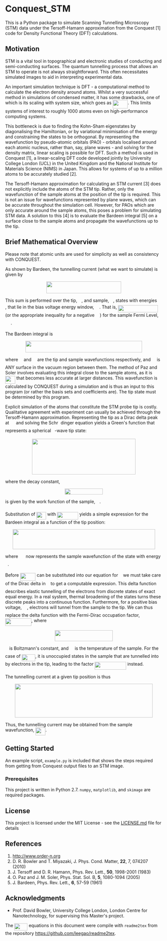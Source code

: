 # Conquest_STM

This is a Python package to simulate Scanning Tunnelling Microscopy (STM) data under the Tersoff-Hamann approximation from the Conquest [1] code for Density Functional Theory (DFT) calculations.

## Motivation

STM is a vital tool in topographical and electronic studies of conducting and semi-conducting surfaces. The quantum tunnelling process that allows an STM to operate is not always straightforward. This often necessitates simulated images to aid in interpreting experimental data.

An important simulation technique is DFT - a computational method to calculate the electron density around atoms. Whilst a very successful method in simulations of condensed matter, it has some drawbacks, one of which is its scaling with system size, which goes as <img src="https://rawgit.com/johanmcquillan/conquest_stm/master/svgs/3c5638d37c66029a01e04817cbad1d37.svg?invert_in_darkmode" align=middle width=48.557355pt height=26.70657pt/>. This limits systems of interest to roughly 1000 atoms even on high-performance computing systems.

This bottleneck is due to finding the Kohn-Sham eigenstates by diagonalising the Hamiltonian, or by variational minimisation of the energy and constraining the states to be orthogonal. By representing the wavefunction by pseudo-atomic orbitals (PAO) - orbitals localised around each atomic nucleus, rather than, say, plane waves - and solving for the density matrix, linear scaling is possible for DFT. Such a method is used in Conquest [1], a linear-scaling DFT code developed jointly by University College London (UCL) in the United Kingdom and the National Institute for Materials Science (NIMS) in Japan. This allows for systems of up to a million atoms to be accurately studied [2].

The Tersoff-Hamann approximation for calculating an STM current [3] does not explicitly include the atoms of the STM tip. Rather, only the wavefunction of the sample atoms at the position of the tip is required. This is not an issue for wavefunctions represented by plane waves, which can be accurate throughout the simulation cell. However, for PAOs which are only accurate around the sample atoms, this poses a problem for simulating STM data. A solution to this [4] is to evaluate the Bardeen integral [5] on a surface close to the sample atoms and propagate the wavefunctions up to the tip.

## Brief Mathematical Overview

Please note that atomic units are used for simplicity as well as consistency with CONQUEST.

As shown by Bardeen, the tunnelling current (what we want to simulate) is given by
<p align="center"><img src="https://rawgit.com/johanmcquillan/conquest_stm/master/svgs/2c5bc2bdbc18e99f66c7157c157089f9.svg?invert_in_darkmode" align=middle width=239.811pt height=38.38758pt/></p>

This sum is performed over the tip, <img src="https://rawgit.com/johanmcquillan/conquest_stm/master/svgs/07617f9d8fe48b4a7b3f523d6730eef0.svg?invert_in_darkmode" align=middle width=9.86799pt height=14.10255pt/>, and sample, <img src="https://rawgit.com/johanmcquillan/conquest_stm/master/svgs/b49211c7e49541e500c32b4d56d354dc.svg?invert_in_darkmode" align=middle width=9.132585pt height=14.10255pt/>, states with energies <img src="https://rawgit.com/johanmcquillan/conquest_stm/master/svgs/e76eead5067c5c0fdf70614a08ab0c95.svg?invert_in_darkmode" align=middle width=12.27039pt height=14.10255pt/>, that lie in the bias voltage energy window, <img src="https://rawgit.com/johanmcquillan/conquest_stm/master/svgs/a9a3a4a202d80326bda413b5562d5cd1.svg?invert_in_darkmode" align=middle width=13.192575pt height=22.38192pt/>. That is, <img src="https://rawgit.com/johanmcquillan/conquest_stm/master/svgs/8a5f6e4f652372d9bbf551ffd6d7f8dd.svg?invert_in_darkmode" align=middle width=127.215495pt height=22.38192pt/> (or the appropriate inequality for a negative <img src="https://rawgit.com/johanmcquillan/conquest_stm/master/svgs/a9a3a4a202d80326bda413b5562d5cd1.svg?invert_in_darkmode" align=middle width=13.192575pt height=22.38192pt/>) for the sample Fermi Level, <img src="https://rawgit.com/johanmcquillan/conquest_stm/master/svgs/391eb7f9ef426346bab88aabcda164f6.svg?invert_in_darkmode" align=middle width=17.705325pt height=14.10255pt/>.

The Bardeen integral is
<p align="center"><img src="https://rawgit.com/johanmcquillan/conquest_stm/master/svgs/941e8651fc1f6369950f358399533a79.svg?invert_in_darkmode" align=middle width=374.68695pt height=37.35204pt/></p>

where <img src="https://rawgit.com/johanmcquillan/conquest_stm/master/svgs/c91091e68f0e0113ff161179172813ac.svg?invert_in_darkmode" align=middle width=10.246995pt height=14.10255pt/> and <img src="https://rawgit.com/johanmcquillan/conquest_stm/master/svgs/7e3c241c2dec821bd6c6fbd314fe4762.svg?invert_in_darkmode" align=middle width=11.255475pt height=22.74591pt/> are the tip and sample wavefunctions respectively, and <img src="https://rawgit.com/johanmcquillan/conquest_stm/master/svgs/813cd865c037c89fcdc609b25c465a05.svg?invert_in_darkmode" align=middle width=11.82786pt height=22.38192pt/> is ANY surface in the vacuum region between them. The method of Paz and Soler involves evaluating this integral close to the sample atoms, as it is <img src="https://rawgit.com/johanmcquillan/conquest_stm/master/svgs/2de90df5ef3c9406edcd8e1d78a9e5e7.svg?invert_in_darkmode" align=middle width=31.75161pt height=24.56553pt/> that becomes less accurate at larger distances. This wavefunction is calculated by CONQUEST during a simulation and is thus an input to this program (or rather the basis sets and coefficients are). The tip state must be determined by this program.

Explicit simulation of the atoms that constitute the STM probe tip is costly. Qualitative agreement with experiment can usually be achieved through the Tersoff-Hamann approximation. Representing the tip as a Dirac delta peak at <img src="https://rawgit.com/johanmcquillan/conquest_stm/master/svgs/6423e0d54c2545769ad013e5f6a4cf94.svg?invert_in_darkmode" align=middle width=14.125155pt height=22.473pt/> and solving the Schr<img src="https://rawgit.com/johanmcquillan/conquest_stm/master/svgs/5bd54a9bba22a10d9eb4bc2dc19216c1.svg?invert_in_darkmode" align=middle width=8.219244pt height=21.87504pt/>dinger equation yields a Green's function that represents a spherical <img src="https://rawgit.com/johanmcquillan/conquest_stm/master/svgs/6f9bad7347b91ceebebd3ad7e6f6f2d1.svg?invert_in_darkmode" align=middle width=7.6767405pt height=14.10255pt/>-wave tip state:
<p align="center"><img src="https://rawgit.com/johanmcquillan/conquest_stm/master/svgs/9bfdbaa8c533b512ad4107ffc190d94b.svg?invert_in_darkmode" align=middle width=331.9932pt height=113.807595pt/></p>

where the decay constant,
<p align="center"><img src="https://rawgit.com/johanmcquillan/conquest_stm/master/svgs/077a05818b3243b70fe48a1b3b31feec.svg?invert_in_darkmode" align=middle width=121.777095pt height=19.654965pt/></p>

is given by the work function of the sample, <img src="https://rawgit.com/johanmcquillan/conquest_stm/master/svgs/f50853d41be7d55874e952eb0d80c53e.svg?invert_in_darkmode" align=middle width=9.757935pt height=22.74591pt/>.


Substitution of <img src="https://rawgit.com/johanmcquillan/conquest_stm/master/svgs/84fa817903364a747cabef21126476d0.svg?invert_in_darkmode" align=middle width=30.740985pt height=24.56553pt/> with <img src="https://rawgit.com/johanmcquillan/conquest_stm/master/svgs/7bd3ed61c120134b1f6edf60f44cd32c.svg?invert_in_darkmode" align=middle width=67.53879pt height=24.56553pt/> yields a simple expression for the Bardeen integral as a function of the tip position:
<p align="center"><img src="https://rawgit.com/johanmcquillan/conquest_stm/master/svgs/565061f3a2762e9d87da52e3531160b3.svg?invert_in_darkmode" align=middle width=457.01205pt height=63.73719pt/></p>

where <img src="https://rawgit.com/johanmcquillan/conquest_stm/master/svgs/72f2218c93bfb88863a87d988cfcdb1a.svg?invert_in_darkmode" align=middle width=16.855245pt height=22.74591pt/> now represents the sample wavefunction of the state with energy <img src="https://rawgit.com/johanmcquillan/conquest_stm/master/svgs/9ae7733dac2b7b4470696ed36239b676.svg?invert_in_darkmode" align=middle width=7.6369095pt height=14.10255pt/>.

Before <img src="https://rawgit.com/johanmcquillan/conquest_stm/master/svgs/ee0de26e7f8622fc36aee8ce81bfbfaf.svg?invert_in_darkmode" align=middle width=49.783305pt height=24.56553pt/> can be substituted into our equation for <img src="https://rawgit.com/johanmcquillan/conquest_stm/master/svgs/21fd4e8eecd6bdf1a4d3d6bd1fb8d733.svg?invert_in_darkmode" align=middle width=8.4843pt height=22.38192pt/> we must take care of the Dirac delta in <img src="https://rawgit.com/johanmcquillan/conquest_stm/master/svgs/21fd4e8eecd6bdf1a4d3d6bd1fb8d733.svg?invert_in_darkmode" align=middle width=8.4843pt height=22.38192pt/> to get a computable expression. This delta function describes elastic tunnelling of the electrons from discrete states of exact equal energy. In a real system, thermal broadening of the states turns these discrete peaks into a continuous function. Furthermore, for a positive bias voltage, <img src="https://rawgit.com/johanmcquillan/conquest_stm/master/svgs/a9a3a4a202d80326bda413b5562d5cd1.svg?invert_in_darkmode" align=middle width=13.192575pt height=22.38192pt/>, electrons will tunnel from the sample to the tip. We can thus replace the delta function with the Fermi-Dirac occupation factor, <img src="https://rawgit.com/johanmcquillan/conquest_stm/master/svgs/c63e32227981794f696b8263edb42426.svg?invert_in_darkmode" align=middle width=83.672325pt height=24.56553pt/>, where
<p align="center"><img src="https://rawgit.com/johanmcquillan/conquest_stm/master/svgs/221a083892ea5917e0c9f4bb8c4f2bee.svg?invert_in_darkmode" align=middle width=186.1926pt height=34.61007pt/></p>

<img src="https://rawgit.com/johanmcquillan/conquest_stm/master/svgs/63bb9849783d01d91403bc9a5fea12a2.svg?invert_in_darkmode" align=middle width=9.041505pt height=22.74591pt/> is Boltzmann's constant, and <img src="https://rawgit.com/johanmcquillan/conquest_stm/master/svgs/2f118ee06d05f3c2d98361d9c30e38ce.svg?invert_in_darkmode" align=middle width=11.84502pt height=22.38192pt/> is the temperature of the sample. For the case of <img src="https://rawgit.com/johanmcquillan/conquest_stm/master/svgs/2b896cf26468d63c705295ac622e1c08.svg?invert_in_darkmode" align=middle width=43.26465pt height=22.38192pt/>, it is unoccupied states in the sample that are tunnelled into by electrons in the tip, leading to the factor <img src="https://rawgit.com/johanmcquillan/conquest_stm/master/svgs/240808c6aadbbbfad2108d0320585b2c.svg?invert_in_darkmode" align=middle width=100.74174pt height=24.56553pt/> instead. 

The tunnelling current at a given tip position is thus
<p align="center"><img src="https://rawgit.com/johanmcquillan/conquest_stm/master/svgs/d777fedd83e7062a62423228d3331c39.svg?invert_in_darkmode" align=middle width=441.1176pt height=108.15387pt/></p>

Thus, the tunnelling current may be obtained from the sample wavefunction, <img src="https://rawgit.com/johanmcquillan/conquest_stm/master/svgs/2de90df5ef3c9406edcd8e1d78a9e5e7.svg?invert_in_darkmode" align=middle width=31.75161pt height=24.56553pt/>.

## Getting Started

An example script, ```example.py``` is included that shows the steps required from getting from Conquest output files to an STM image.

### Prerequisites

This project is written in Python 2.7. ```numpy```, ```matplotlib```, and ```skimage``` are required packages.

## License

This project is licensed under the MIT License - see the [LICENSE.md](LICENSE.md) file for details

## References

1. <http://www.order-n.org>
2. D. R. Bowler and T. Miyazaki, J. Phys. Cond. Matter, **22**, 7, 074207 (2010)
3. J. Tersoff and D. R. Hamann, Phys. Rev. Lett., **50**, 1998-2001 (1983)
4. O. Paz and J. M. Soler, Phys. Stat. Sol. B, **5**, 1080-1094 (2005)
5. J. Bardeen, Phys. Rev. Lett., **6**, 57-59 (1961)

## Acknowledgments

* Prof. David Bowler, University College London, London Centre for Nanotechnology, for supervising this Master's project.

The <img src="https://rawgit.com/johanmcquillan/conquest_stm/master/svgs/c068b57af6b6fa949824f73dcb828783.svg?invert_in_darkmode" align=middle width=42.05817pt height=22.407pt/> equations in this document were compile with ```readme2tex``` from the repository <https://github.com/leegao/readme2tex>.
